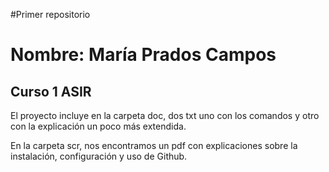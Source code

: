 #Primer repositorio

<h1>Nombre: María Prados Campos</h1>

<h2>Curso 1 ASIR</h2>

El proyecto incluye en la carpeta doc, dos txt uno con los comandos y otro con la explicación un poco más extendida.

En la carpeta scr, nos encontramos un pdf con explicaciones sobre la instalación, configuración y uso de Github.